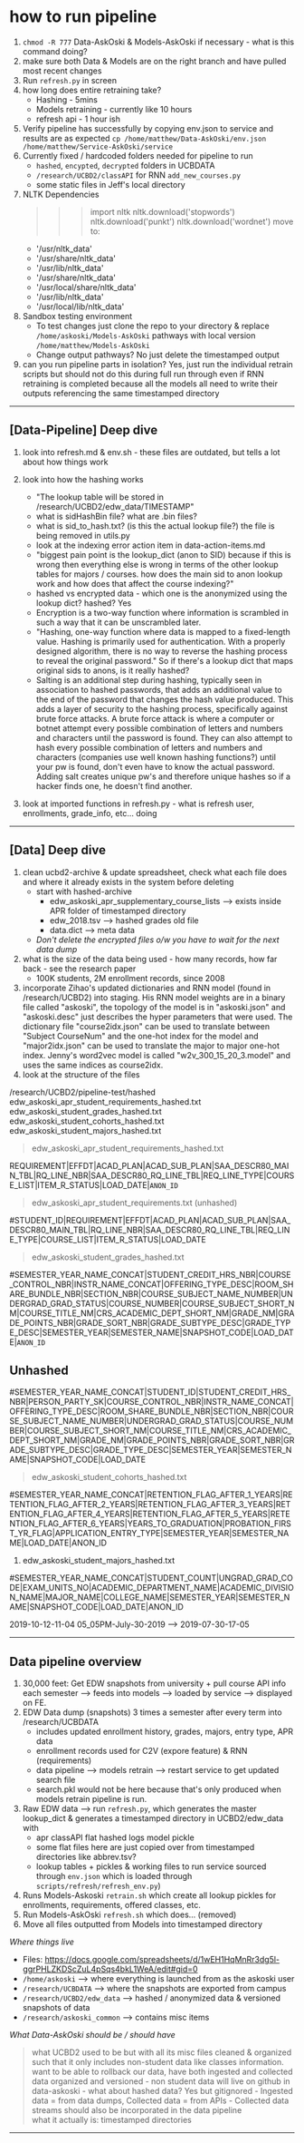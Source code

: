 # how to run pipeline

1. `chmod -R 777` Data-AskOski & Models-AskOski if necessary - what is this command doing? 
1. make sure both Data & Models are on the right branch and have pulled most recent changes
1. Run `refresh.py` in screen
1. how long does entire retraining take? 
    - Hashing - 5mins 
    - Models retraining - currently like 10 hours 
    - refresh api - 1 hour ish
1. Verify pipeline has successfully by copying env.json to service and results are as expected `cp /home/matthew/Data-AskOski/env.json /home/matthew/Service-AskOski/service`
1. Currently fixed / hardcoded folders needed for pipeline to run
    - `hashed`, `encypted`, `decrypted` folders in UCBDATA
    - `/research/UCBD2/classAPI` for RNN `add_new_courses.py`
    - some static files in Jeff's local directory
1. NLTK Dependencies
    >>> import nltk
    >>> nltk.download('stopwords')
    >>> nltk.download('punkt')
    >>> nltk.download('wordnet')
    move to: 
    - '/usr/nltk_data'
    - '/usr/share/nltk_data'
    - '/usr/lib/nltk_data'
    - '/usr/share/nltk_data'
    - '/usr/local/share/nltk_data'
    - '/usr/lib/nltk_data'
    - '/usr/local/lib/nltk_data'
1. Sandbox testing environment 
    - To test changes just clone the repo to your directory & replace `/home/askoski/Models-AskOski` pathways with local version `/home/matthew/Models-AskOski`
    - Change output pathways? No just delete the timestamped output 
1. can you run pipeline parts in isolation?  Yes, just run the individual retrain scripts but should not do this during full run through even if RNN retraining is completed because all the models all need to write their outputs referencing the same timestamped directory 

---

## [Data-Pipeline] Deep dive

1. look into refresh.md & env.sh - these files are outdated, but tells a lot about how things work
1. look into how the hashing works
    - "The lookup table will be stored in /research/UCBD2/edw_data/TIMESTAMP"
    - what is sidHashBin file?  what are .bin files?
    - what is sid_to_hash.txt? (is this the actual lookup file?)  the file is being removed in utils.py
    - look at the indexing error action item in data-action-items.md
    - "biggest pain point is the lookup_dict (anon to SID) because if this is wrong then everything else is wrong in terms of the other lookup tables for majors / courses.  how does the main sid to anon lookup work and how does that affect the course indexing?"
    - hashed vs encrypted data - which one is the anonymized using the lookup dict?  hashed?  Yes
    - Encryption is a two-way function where information is scrambled in such a way that it can be unscrambled later.
    - "Hashing, one-way function where data is mapped to a fixed-length value. Hashing is primarily used for authentication. With a properly designed algorithm, there is no way to reverse the hashing process to reveal the original password."  So if there's a lookup dict that maps original sids to anons, is it really hashed?
    - Salting is an additional step during hashing, typically seen in association to hashed passwords, that adds an additional value to the end of the password that changes the hash value produced. This adds a layer of security to the hashing process, specifically against brute force attacks. A brute force attack is where a computer or botnet attempt every possible combination of letters and numbers and characters until the password is found.  They can also attempt to hash every possible combination of letters and numbers and characters (companies use well known hashing functions?) until your pw is found, don't even have to know the actual password.  Adding salt creates unique pw's and therefore unique hashes so if a hacker finds one, he doesn't find another.    

    
1. look at imported functions in refresh.py - what is refresh user, enrollments, grade_info, etc... doing

--- 


## [Data] Deep dive

1. clean ucbd2-archive & update spreadsheet, check what each file does and where it already exists in the system before deleting
    - start with hashed-archive
        - edw_askoski_apr_supplementary_course_lists --> exists inside APR folder of timestamped directory
        - edw_2018.tsv --> hashed grades old file
        - data.dict --> meta data
    - *Don't delete the encrypted files o/w you have to wait for the next data dump*
1. what is the size of the data being used - how many records, how far back - see the research paper
    - 100K students, 2M enrollment records, since 2008
1. incorporate Zihao's updated dictionaries and RNN model (found in /research/UCBD2) into staging. His RNN model weights are in a binary file called "askoski", the topology of the model is in "askoski.json" and "askoski.desc" just describes the hyper parameters that were used. The dictionary file "course2idx.json" can be used to translate between "Subject CourseNum" and the one-hot index for the model and "major2idx.json" can be used to translate the major to major one-hot index. Jenny's word2vec model is called "w2v_300_15_20_3.model" and uses the same indices as course2idx.
1. look at the structure of the files

/research/UCBD2/pipeline-test/hashed
edw_askoski_apr_student_requirements_hashed.txt  edw_askoski_student_grades_hashed.txt
edw_askoski_student_cohorts_hashed.txt           edw_askoski_student_majors_hashed.txt

> edw_askoski_apr_student_requirements_hashed.txt 

REQUIREMENT|EFFDT|ACAD_PLAN|ACAD_SUB_PLAN|SAA_DESCR80_MAIN_TBL|RQ_LINE_NBR|SAA_DESCR80_RQ_LINE_TBL|REQ_LINE_TYPE|COURSE_LIST|ITEM_R_STATUS|LOAD_DATE|`ANON_ID`

> edw_askoski_apr_student_requirements.txt (unhashed)

#STUDENT_ID|REQUIREMENT|EFFDT|ACAD_PLAN|ACAD_SUB_PLAN|SAA_DESCR80_MAIN_TBL|RQ_LINE_NBR|SAA_DESCR80_RQ_LINE_TBL|REQ_LINE_TYPE|COURSE_LIST|ITEM_R_STATUS|LOAD_DATE

> edw_askoski_student_grades_hashed.txt

#SEMESTER_YEAR_NAME_CONCAT|STUDENT_CREDIT_HRS_NBR|COURSE_CONTROL_NBR|INSTR_NAME_CONCAT|OFFERING_TYPE_DESC|ROOM_SHARE_BUNDLE_NBR|SECTION_NBR|COURSE_SUBJECT_NAME_NUMBER|UNDERGRAD_GRAD_STATUS|COURSE_NUMBER|COURSE_SUBJECT_SHORT_NM|COURSE_TITLE_NM|CRS_ACADEMIC_DEPT_SHORT_NM|GRADE_NM|GRADE_POINTS_NBR|GRADE_SORT_NBR|GRADE_SUBTYPE_DESC|GRADE_TYPE_DESC|SEMESTER_YEAR|SEMESTER_NAME|SNAPSHOT_CODE|LOAD_DATE|`ANON_ID`

## Unhashed

#SEMESTER_YEAR_NAME_CONCAT|STUDENT_ID|STUDENT_CREDIT_HRS_NBR|PERSON_PARTY_SK|COURSE_CONTROL_NBR|INSTR_NAME_CONCAT|OFFERING_TYPE_DESC|ROOM_SHARE_BUNDLE_NBR|SECTION_NBR|COURSE_SUBJECT_NAME_NUMBER|UNDERGRAD_GRAD_STATUS|COURSE_NUMBER|COURSE_SUBJECT_SHORT_NM|COURSE_TITLE_NM|CRS_ACADEMIC_DEPT_SHORT_NM|GRADE_NM|GRADE_POINTS_NBR|GRADE_SORT_NBR|GRADE_SUBTYPE_DESC|GRADE_TYPE_DESC|SEMESTER_YEAR|SEMESTER_NAME|SNAPSHOT_CODE|LOAD_DATE

>  edw_askoski_student_cohorts_hashed.txt 

#SEMESTER_YEAR_NAME_CONCAT|RETENTION_FLAG_AFTER_1_YEARS|RETENTION_FLAG_AFTER_2_YEARS|RETENTION_FLAG_AFTER_3_YEARS|RETENTION_FLAG_AFTER_4_YEARS|RETENTION_FLAG_AFTER_5_YEARS|RETENTION_FLAG_AFTER_6_YEARS|YEARS_TO_GRADUATION|PROBATION_FIRST_YR_FLAG|APPLICATION_ENTRY_TYPE|SEMESTER_YEAR|SEMESTER_NAME|LOAD_DATE|ANON_ID

1. edw_askoski_student_majors_hashed.txt

#SEMESTER_YEAR_NAME_CONCAT|STUDENT_COUNT|UNGRAD_GRAD_CODE|EXAM_UNITS_NO|ACADEMIC_DEPARTMENT_NAME|ACADEMIC_DIVISION_NAME|MAJOR_NAME|COLLEGE_NAME|SEMESTER_YEAR|SEMESTER_NAME|SNAPSHOT_CODE|LOAD_DATE|ANON_ID

2019-10-12-11-04
05_05PM-July-30-2019 --> 2019-07-30-17-05

---

## Data pipeline overview

1. 30,000 feet: Get EDW snapshots from university + pull course API info each semester --> feeds into models --> loaded by service --> displayed on FE.  
1. EDW Data dump (snapshots) 3 times a semester after every term into /research/UCBDATA
    - includes updated enrollment history, grades, majors, entry type, APR data
    - enrollment records used for C2V (expore feature) & RNN (requirements)
    - data pipeline --> models retrain --> restart service to get updated search file
    - search.pkl would not be here because that's only produced when models retrain pipeline is run. 
1. Raw EDW data --> run `refresh.py`, which generates the master lookup_dict & generates a timestamped directory in UCBD2/edw_data with
    - apr  classAPI  flat  hashed  logs  model  pickle
    - some flat files here are just copied over from timestamped directories like abbrev.tsv?
    - lookup tables + pickles & working files to run service sourced through `env.json` which is loaded through `scripts/refresh/refresh_env.py`) 
1. Runs Models-Askoski `retrain.sh` which create all lookup pickles for enrollments, requirements, offered classes, etc.
1. Run Models-AskOski `refresh.sh` which does... (removed)
1. Move all files outputted from Models into timestamped directory

*Where things live*

- Files: https://docs.google.com/spreadsheets/d/1wEH1HqMnRr3dg5l-ggrPHLZKDScZuL4pSqs4bkL1WeA/edit#gid=0
- `/home/askoski` --> where everything is launched from as the askoski user
- `/research/UCBDATA` --> where the snapshots are exported from campus
- `/research/UCBD2/edw_data` --> hashed / anonymized data & versioned snapshots of data
- `/research/askoski_common` --> contains misc items

*What Data-AskOski should be / should have*

> what UCBD2 used to be but with all its misc files cleaned & organized such that it only includes non-student data like classes information.  want to be able to rollback our data, have both ingested and collected data organized and versioned
    - non student data will live on github in data-askoski
    - what about hashed data?  Yes but gitignored
    - Ingested data = from data dumps, Collected data = from APIs
    - Collected data streams should also be incorporated in the data pipeline  
> what it actually is: timestamped directories

---